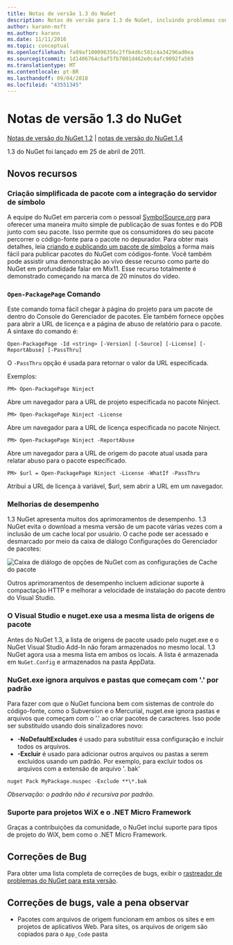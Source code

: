 ```yaml
---
title: Notas de versão 1.3 do NuGet
description: Notas de versão para 1.3 de NuGet, incluindo problemas conhecidos, correções de bugs, recursos adicionados e DCRs.
author: karann-msft
ms.author: karann
ms.date: 11/11/2016
ms.topic: conceptual
ms.openlocfilehash: fa89af100096356c2ffb4d6c501c4a34296ad0ea
ms.sourcegitcommit: 1d1406764c6af5fb7801d462e0c4afc9092fa569
ms.translationtype: MT
ms.contentlocale: pt-BR
ms.lasthandoff: 09/04/2018
ms.locfileid: "43551345"
---
```

# <a name="nuget-13-release-notes"></a>Notas de versão 1.3 do NuGet

[Notas de versão do NuGet 1.2](../release-notes/nuget-1.2.md) | [notas de versão do NuGet 1.4](../release-notes/nuget-1.4.md)

1.3 do NuGet foi lançado em 25 de abril de 2011.

## <a name="new-features"></a>Novos recursos

### <a name="streamlined-package-creation-with-symbol-server-integration"></a>Criação simplificada de pacote com a integração do servidor de símbolo

A equipe do NuGet em parceria com o pessoal [SymbolSource.org](http://www.symbolsource.org/) para oferecer uma maneira muito simple de publicação de suas fontes e do PDB junto com seu pacote. Isso permite que os consumidores do seu pacote percorrer o código-fonte para o pacote no depurador. Para obter mais detalhes, leia [criando e publicando um pacote de símbolos](../create-packages/symbol-packages.md) a forma mais fácil para publicar pacotes do NuGet com códigos-fonte. Você também pode assistir uma demonstração ao vivo desse recurso como parte do NuGet em profundidade falar em Mix11. Esse recurso totalmente é demonstrado começando na marca de 20 minutos do vídeo.

### <a name="open-packagepage-command"></a>`Open-PackagePage` Comando

Este comando torna fácil chegar à página do projeto para um pacote de dentro do Console do Gerenciador de pacotes. Ele também fornece opções para abrir a URL de licença e a página de abuso de relatório para o pacote.
A sintaxe do comando é:

    Open-PackagePage -Id <string> [-Version] [-Source] [-License] [-ReportAbuse] [-PassThru]

O `-PassThru` opção é usada para retornar o valor da URL especificada.

Exemplos:

    PM> Open-PackagePage Ninject

Abre um navegador para a URL de projeto especificada no pacote Ninject.

    PM> Open-PackagePage Ninject -License

Abre um navegador para a URL de licença especificada no pacote Ninject.

    PM> Open-PackagePage Ninject -ReportAbuse

Abre um navegador para a URL de origem do pacote atual usada para relatar abuso para o pacote especificado.

    PM> $url = Open-PackagePage Ninject -License -WhatIf -PassThru

Atribui a URL de licença à variável, $url, sem abrir a URL em um navegador.

### <a name="performance-improvements"></a>Melhorias de desempenho

1.3 NuGet apresenta muitos dos aprimoramentos de desempenho. 1.3 NuGet evita o download a mesma versão de um pacote várias vezes com a inclusão de um cache local por usuário. O cache pode ser acessado e desmarcado por meio da caixa de diálogo Configurações do Gerenciador de pacotes:

![Caixa de diálogo de opções de NuGet com as configurações de Cache do pacote](./media/nuget-options.png)

Outros aprimoramentos de desempenho incluem adicionar suporte à compactação HTTP e melhorar a velocidade de instalação do pacote dentro do Visual Studio.

### <a name="visual-studio-and-nugetexe-uses-the-same-list-of-package-sources"></a>O Visual Studio e nuget.exe usa a mesma lista de origens de pacote

Antes do NuGet 1.3, a lista de origens de pacote usado pelo nuget.exe e o NuGet Visual Studio Add-In não foram armazenados no mesmo local. 1.3 NuGet agora usa a mesma lista em ambos os locais. A lista é armazenada em `NuGet.Config` e armazenados na pasta AppData.

### <a name="nugetexe-ignores-files-and-folders-that-start-with--by-default"></a>NuGet.exe ignora arquivos e pastas que começam com '.' por padrão

Para fazer com que o NuGet funciona bem com sistemas de controle do código-fonte, como o Subversion e o Mercurial, nuget.exe ignora pastas e arquivos que começam com o '.' ao criar pacotes de caracteres. Isso pode ser substituído usando dois sinalizadores novo:

* __-NoDefaultExcludes__ é usado para substituir essa configuração e incluir todos os arquivos.
* __-Excluir__ é usado para adicionar outros arquivos ou pastas a serem excluídos usando um padrão. Por exemplo, para excluir todos os arquivos com a extensão de arquivo '. bak'

```
nuget Pack MyPackage.nuspec -Exclude **\*.bak
```  

_Observação: o padrão não é recursiva por padrão._

### <a name="support-for-wix-projects-and-the-net-micro-framework"></a>Suporte para projetos WiX e o .NET Micro Framework

Graças a contribuições da comunidade, o NuGet inclui suporte para tipos de projeto do WiX, bem como o .NET Micro Framework.

## <a name="bug-fixes"></a>Correções de Bug

Para obter uma lista completa de correções de bugs, exibir o [rastreador de problemas do NuGet para esta versão](http://nuget.codeplex.com/workitem/list/advanced?keyword=&status=All&type=All&priority=All&release=NuGet%201.3&assignedTo=All&component=All&sortField=LastUpdatedDate&sortDirection=Descending&page=0).

## <a name="bug-fixes-worth-noting"></a>Correções de bugs, vale a pena observar

* Pacotes com arquivos de origem funcionam em ambos os sites e em projetos de aplicativos Web.
Para sites, os arquivos de origem são copiados para o `App_Code` pasta
